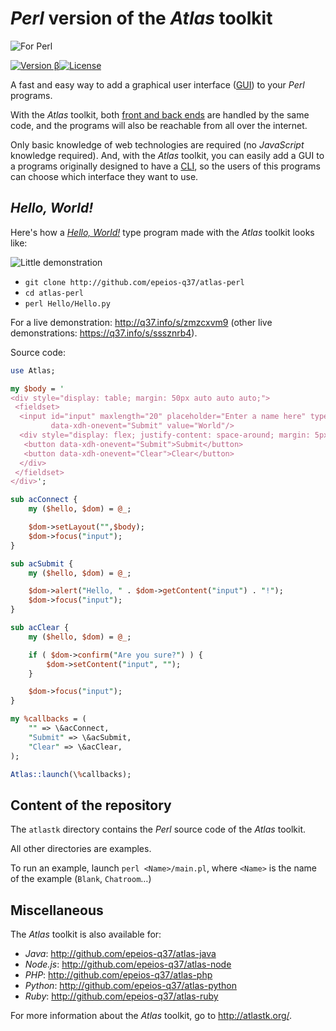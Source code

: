 # *Perl* version of the *Atlas* toolkit

![For Perl](http://q37.info/download/assets/Perl.png "Perl logo")

[![Version β](https://img.shields.io/static/v1.svg?&color=90b4ed&label=Version&message=β)](http://q37.info/s/gei0veus)[![License](https://img.shields.io/pypi/l/atlastk.svg?style=plastic)](https://github.com/epeios-q37/atlas-perl/blob/master/LICENSE)

A fast and easy way to add a graphical user interface ([GUI](http://q37.info/s/hw9n3pjs)) to your *Perl* programs.

With the *Atlas* toolkit, both [front and back ends](http://q37.info/s/px7hhztd) are handled by the same code, and the programs will also be reachable from all over the internet.

Only basic knowledge of web technologies are required (no *JavaScript* knowledge required). And, with the *Atlas* toolkit, you can easily add a GUI to a programs originally designed to have a [CLI](https://q37.info/s/cnh9nrw9), so the users of this programs can choose which interface they want to use.

<!--
If you want to use the *Atlas* toolkit without installing the examples, simply install the [*atlastk* package from *PyPI*](http://q37.info/s/9srmskcm) (`pip install atlastk`). This package has no dependencies.

You can also use the *Atlas* toolkit on [*Repl.it*](http://q37.info/s/mxmgq3qm), an [online IDE](https://q37.info/s/zzkzbdw7), so you have nothing to install. You will find some examples in the next sections. **Important**: you have to ***fork*** this examples before launching them (by clicking the dedicated button or by modifying the source code), or they won't work properly! See <http://q37.info/s/zbgfjtp9> for more details.
-->

## *Hello, World!*

Here's how a [*Hello, World!*](https://en.wikipedia.org/wiki/%22Hello,_World!%22_program) type program made with the *Atlas* toolkit looks like:

![Little demonstration](http://q37.info/download/assets/Hello.gif "A basic example")

- `git clone http://github.com/epeios-q37/atlas-perl`
- `cd atlas-perl`
- `perl Hello/Hello.py`

<!-- You can also put below source code in a file and launch it after having installed the [*atlastk* package](http://q37.info/s/9srmskcm) (`pip install atlastk`), or, with absolutely no installation, paste the below code [here](http://q37.info/s/srnnb7hj), and open the displayed *URL* in a web browser.
-->

For a live demonstration: <http://q37.info/s/zmzcxvm9> (other live demonstrations: <https://q37.info/s/sssznrb4>).

Source code:

```perl
use Atlas;

my $body = '
<div style="display: table; margin: 50px auto auto auto;">
 <fieldset>
  <input id="input" maxlength="20" placeholder="Enter a name here" type="text"
         data-xdh-onevent="Submit" value="World"/>
  <div style="display: flex; justify-content: space-around; margin: 5px auto auto auto;">
   <button data-xdh-onevent="Submit">Submit</button>
   <button data-xdh-onevent="Clear">Clear</button>
  </div>
 </fieldset>
</div>';

sub acConnect {
    my ($hello, $dom) = @_;

    $dom->setLayout("",$body);
    $dom->focus("input");
}

sub acSubmit {
    my ($hello, $dom) = @_;

    $dom->alert("Hello, " . $dom->getContent("input") . "!");
    $dom->focus("input");
}

sub acClear {
    my ($hello, $dom) = @_;

    if ( $dom->confirm("Are you sure?") ) {
        $dom->setContent("input", "");
    }

    $dom->focus("input");
}

my %callbacks = (
    "" => \&acConnect,
    "Submit" => \&acSubmit,
    "Clear" => \&acClear,
);

Atlas::launch(\%callbacks);
```

<!--
## *TodoMVC*

And here's how the *Atlas* toolkit version of the [*TodoMVC*](http://todomvc.com/) application looks like:

![TodoMVC](http://q37.info/download/TodoMVC.gif "The TodoMVC application made with the Atlas toolkit")

For a live demonstration: <http://q37.info/s/n9nnwzcg>.
-->

## Content of the repository

The `atlastk` directory contains the *Perl* source code of the *Atlas* toolkit.

All other directories are examples.

To run an example, launch `perl <Name>/main.pl`, where `<Name>` is the name of the example (`Blank`, `Chatroom`…)

## Miscellaneous

The *Atlas* toolkit is also available for:

- *Java*: <http://github.com/epeios-q37/atlas-java>
- *Node.js*: <http://github.com/epeios-q37/atlas-node>
- *PHP*: <http://github.com/epeios-q37/atlas-php>
- *Python*: <http://github.com/epeios-q37/atlas-python>
- *Ruby*: <http://github.com/epeios-q37/atlas-ruby>

For more information about the *Atlas* toolkit, go to <http://atlastk.org/>.
